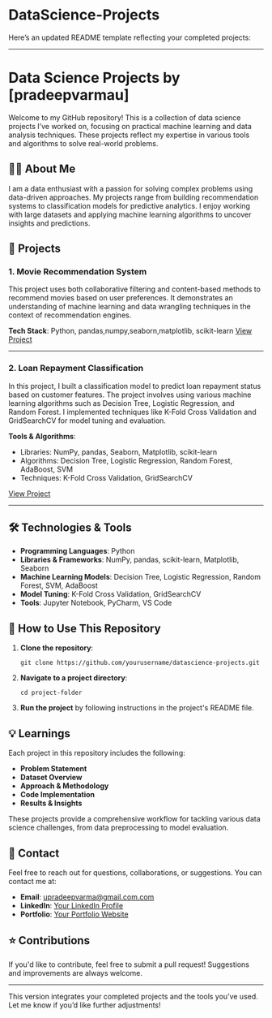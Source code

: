 # DataScience-Projects
Here’s an updated README template reflecting your completed projects:

---

# Data Science Projects by [pradeepvarmau]

Welcome to my GitHub repository! This is a collection of data science projects I’ve worked on, focusing on practical machine learning and data analysis techniques. These projects reflect my expertise in various tools and algorithms to solve real-world problems.

## 🧑‍💻 About Me

I am a data enthusiast with a passion for solving complex problems using data-driven approaches. My projects range from building recommendation systems to classification models for predictive analytics. I enjoy working with large datasets and applying machine learning algorithms to uncover insights and predictions.

## 🔬 Projects

### 1. Movie Recommendation System
This project uses both collaborative filtering and content-based methods to recommend movies based on user preferences. It demonstrates an understanding of machine learning and data wrangling techniques in the context of recommendation engines.

**Tech Stack**: Python, pandas,numpy,seaborn,matplotlib, scikit-learn
[View Project](https://github.com/pradeepvarmau/DataScience-Projects/tree/main/movie_recommendation)

---

### 2. Loan Repayment Classification
In this project, I built a classification model to predict loan repayment status based on customer features. The project involves using various machine learning algorithms such as Decision Tree, Logistic Regression, and Random Forest. I implemented techniques like K-Fold Cross Validation and GridSearchCV for model tuning and evaluation.

**Tools & Algorithms**: 
- Libraries: NumPy, pandas, Seaborn, Matplotlib, scikit-learn
- Algorithms: Decision Tree, Logistic Regression, Random Forest, AdaBoost, SVM
- Techniques: K-Fold Cross Validation, GridSearchCV

[View Project]((https://github.com/pradeepvarmau/DataScience-Projects/tree/main/Predicting%20Loan%20Repayment))

---

## 🛠️ Technologies & Tools

- **Programming Languages**: Python
- **Libraries & Frameworks**: NumPy, pandas, scikit-learn, Matplotlib, Seaborn
- **Machine Learning Models**: Decision Tree, Logistic Regression, Random Forest, SVM, AdaBoost
- **Model Tuning**: K-Fold Cross Validation, GridSearchCV
- **Tools**: Jupyter Notebook, PyCharm, VS Code

## 🚀 How to Use This Repository

1. **Clone the repository**:
   ```
   git clone https://github.com/yourusername/datascience-projects.git
   ```

2. **Navigate to a project directory**:
   ```
   cd project-folder
   ```

3. **Run the project** by following instructions in the project's README file.

## 💡 Learnings

Each project in this repository includes the following:
- **Problem Statement**
- **Dataset Overview**
- **Approach & Methodology**
- **Code Implementation**
- **Results & Insights**

These projects provide a comprehensive workflow for tackling various data science challenges, from data preprocessing to model evaluation.

## 📝 Contact

Feel free to reach out for questions, collaborations, or suggestions. You can contact me at:
- **Email**: upradeepvarma@gmail.com.com
- **LinkedIn**: [Your LinkedIn Profile](#)
- **Portfolio**: [Your Portfolio Website](#)

## ⭐ Contributions

If you'd like to contribute, feel free to submit a pull request! Suggestions and improvements are always welcome.

---

This version integrates your completed projects and the tools you’ve used. Let me know if you’d like further adjustments!
